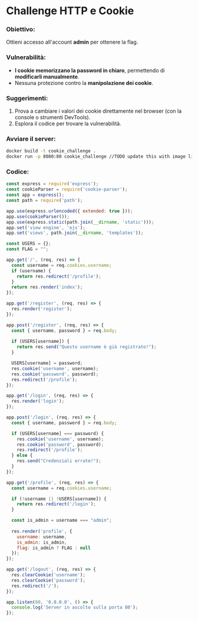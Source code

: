 # Challenge HTTP e Cookie

### Obiettivo:
Ottieni accesso all'account **admin** per ottenere la flag.

### Vulnerabilità:
- **I cookie memorizzano la password in chiaro**, permettendo di **modificarli manualmente**.
- Nessuna protezione contro la **manipolazione dei cookie**.

### Suggerimenti:
1. Prova a cambiare i valori dei cookie direttamente nel browser (con la console o strumenti DevTools).
2. Esplora il codice per trovare la vulnerabilità.

### Avviare il server:
```bash
docker build -t cookie_challenge .
docker run -p 8080:80 cookie_challenge //TODO update this with image link
```

### Codice:
```javascript
const express = require('express');
const cookieParser = require('cookie-parser');
const app = express();
const path = require('path');

app.use(express.urlencoded({ extended: true }));
app.use(cookieParser());
app.use(express.static(path.join(__dirname, 'static')));
app.set('view engine', 'ejs');
app.set('views', path.join(__dirname, 'templates'));

const USERS = {};
const FLAG = "";

app.get('/', (req, res) => {
  const username = req.cookies.username;
  if (username) {
    return res.redirect('/profile');
  }
  return res.render('index');
});

app.get('/register', (req, res) => {
  res.render('register');
});

app.post('/register', (req, res) => {
  const { username, password } = req.body;
  
  if (USERS[username]) {
    return res.send("Questo username è già registrato!");
  }

  USERS[username] = password;
  res.cookie('username', username);
  res.cookie('password', password);
  res.redirect('/profile');
});

app.get('/login', (req, res) => {
  res.render('login');
});

app.post('/login', (req, res) => {
  const { username, password } = req.body;

  if (USERS[username] === password) {
    res.cookie('username', username);
    res.cookie('password', password);
    res.redirect('/profile');
  } else {
    res.send("Credenziali errate!");
  }
});

app.get('/profile', (req, res) => {
  const username = req.cookies.username;

  if (!username || !USERS[username]) {
    return res.redirect('/login');
  }

  const is_admin = username === "admin";
  
  res.render('profile', {
    username: username,
    is_admin: is_admin,
    flag: is_admin ? FLAG : null
  });
});

app.get('/logout', (req, res) => {
  res.clearCookie('username');
  res.clearCookie('password');
  res.redirect('/');
});

app.listen(80, '0.0.0.0', () => {
  console.log('Server in ascolto sulla porta 80');
});
```